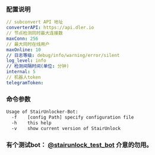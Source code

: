 ### 配置说明

````yaml
// subconvert API 地址
converterAPI: https://api.dler.io
// 节点检测同时最大连接数
maxConn: 256
// 最大同时在线用户
maxOnline: 10                      
// 日志等级: debug/info/warning/error/silent
log_level: info
// 检测间隔时间(单位: 分钟)
internal: 5
// 机器人token
telegramToken:                    
````

### 命令参数

````bash
Usage of StairUnlocker-Bot:
  -f	[config Path] specify configuration file
  -h	this help
  -v	show current version of StairUnlock
````

### 有个测试bot： [@stairunlock_test_bot](https://t.me/stairunlock_test_bot)  介意的勿用。
